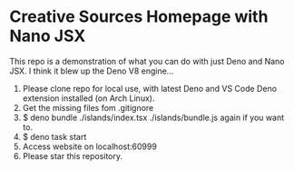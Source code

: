 # Creative Sources Homepage with Nano JSX

This repo is a demonstration of what you can do with just Deno and Nano JSX. I think it blew up the Deno V8 engine...

1. Please clone repo for local use, with latest Deno and VS Code Deno extension installed (on Arch Linux).
2. Get the missing files fom .gitignore
3. $ deno bundle ./islands/index.tsx ./islands/bundle.js again if you want to.
4. $ deno task start
5. Access website on localhost:60999
6. Please star this repository.
